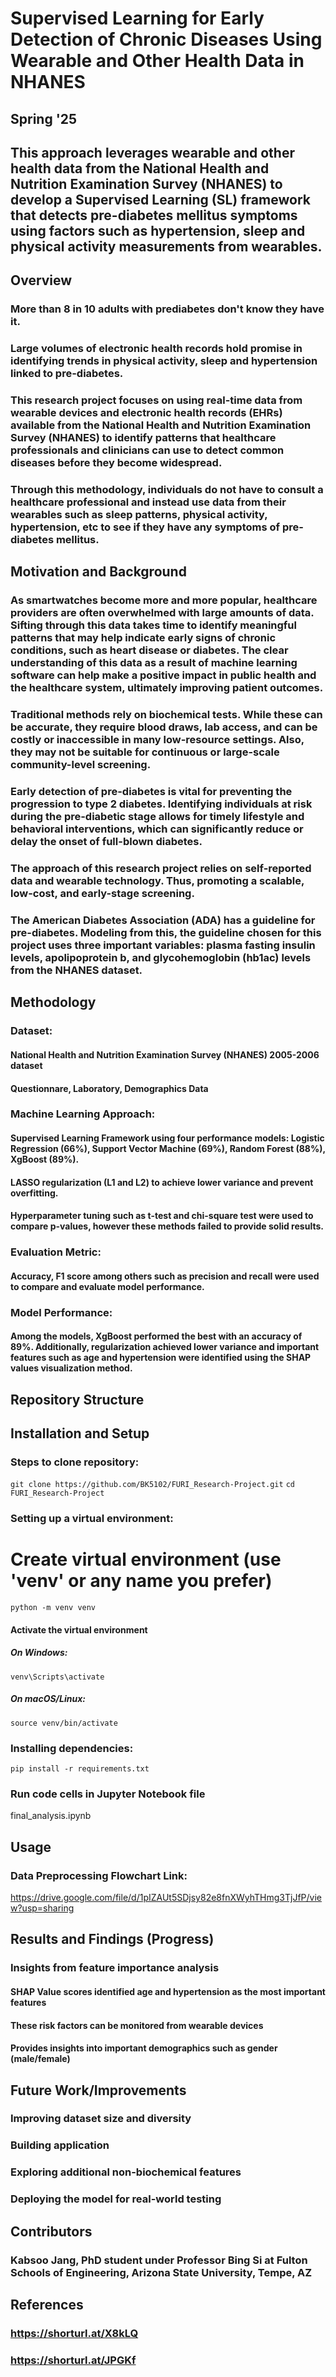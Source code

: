 # Supervised Learning for Early Detection of Chronic Diseases Using Wearable and Other Health Data in NHANES
## Spring '25

## This approach leverages wearable and other health data from the National Health and Nutrition Examination Survey (NHANES) to develop a Supervised Learning (SL) framework that detects pre-diabetes mellitus symptoms using factors such as hypertension, sleep and physical activity measurements from wearables.

## Overview
### More than 8 in 10 adults with prediabetes don't know they have it. 
### Large volumes of electronic health records hold promise in identifying trends in physical activity, sleep and hypertension linked to pre-diabetes. 
### This research project focuses on using real-time data from wearable devices and electronic health records (EHRs) available from the National Health and Nutrition Examination Survey (NHANES) to identify patterns that healthcare professionals and clinicians can use to detect common diseases before they become widespread. 
### Through this methodology, individuals do not have to consult a healthcare professional and instead use data from their wearables such as sleep patterns, physical activity, hypertension, etc to see if they have any symptoms of pre-diabetes mellitus.

## Motivation and Background
### As smartwatches become more and more popular, healthcare providers are often overwhelmed with large amounts of data. Sifting through this data takes time to identify meaningful patterns that may help indicate early signs of chronic conditions, such as heart disease or diabetes. The clear understanding of this data as a result of machine learning software can help make a positive impact in public health and the healthcare system, ultimately improving patient outcomes.
### Traditional methods rely on biochemical tests. While these can be accurate, they require blood draws, lab access, and can be costly or inaccessible in many low-resource settings. Also, they may not be suitable for continuous or large-scale community-level screening. 
### Early detection of pre-diabetes is vital for preventing the progression to type 2 diabetes. Identifying individuals at risk during the pre-diabetic stage allows for timely lifestyle and behavioral interventions, which can significantly reduce or delay the onset of full-blown diabetes. 
### The approach of this research project relies on self-reported data and wearable technology. Thus, promoting a scalable, low-cost, and early-stage screening.
### The American Diabetes Association (ADA) has a guideline for pre-diabetes. Modeling from this, the guideline chosen for this project uses three important variables: plasma fasting insulin levels, apolipoprotein b, and glycohemoglobin (hb1ac) levels from the NHANES dataset. 

## Methodology
### Dataset: 
  #### National Health and Nutrition Examination Survey (NHANES) 2005-2006 dataset
  #### Questionnare, Laboratory, Demographics Data
### Machine Learning Approach:
  #### Supervised Learning Framework using four performance models: Logistic Regression (66%), Support Vector Machine (69%), Random Forest (88%), XgBoost (89%).
  #### LASSO regularization (L1 and L2) to achieve lower variance and prevent overfitting. 
  #### Hyperparameter tuning such as t-test and chi-square test were used to compare p-values, however these methods failed to provide solid results.
### Evaluation Metric:
  #### Accuracy, F1 score among others such as precision and recall were used to compare and evaluate model performance. 
### Model Performance:
  #### Among the models, XgBoost performed the best with an accuracy of 89%. Additionally, regularization achieved lower variance and important features such as age and hypertension were identified using the SHAP values visualization method. 

## Repository Structure


## Installation and Setup
### Steps to clone repository:
`git clone https://github.com/BK5102/FURI_Research-Project.git`
`cd FURI_Research-Project`

### Setting up a virtual environment: 
# Create virtual environment (use 'venv' or any name you prefer)
`python -m venv venv`

#### Activate the virtual environment
##### On Windows:
`venv\Scripts\activate`
##### On macOS/Linux:
`source venv/bin/activate`

### Installing dependencies:
`pip install -r requirements.txt`

### Run code cells in Jupyter Notebook file 
final_analysis.ipynb


## Usage 
### Data Preprocessing Flowchart Link:
https://drive.google.com/file/d/1pIZAUt5SDjsy82e8fnXWyhTHmg3TjJfP/view?usp=sharing

## Results and Findings (Progress)
### Insights from feature importance analysis
  #### SHAP Value scores identified age and hypertension as the most important features 
  #### These risk factors can be monitored from wearable devices 
  #### Provides insights into important demographics such as gender (male/female)

## Future Work/Improvements
### Improving dataset size and diversity
### Building application
### Exploring additional non-biochemical features
### Deploying the model for real-world testing

## Contributors 
### Kabsoo Jang, PhD student under Professor Bing Si at Fulton Schools of Engineering, Arizona State University, Tempe, AZ

## References
### https://shorturl.at/X8kLQ
### https://shorturl.at/JPGKf 
